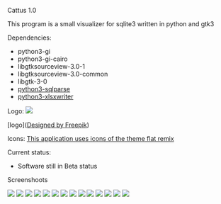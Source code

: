 Cattus 1.0

This program is a small visualizer for sqlite3 written in python and gtk3

Dependencies:

* python3-gi
* python3-gi-cairo
* libgtksourceview-3.0-1
* libgtksourceview-3.0-common
* libgtk-3-0
* [python3-sqlparse](https://github.com/andialbrecht/sqlparse)
* [python3-xlsxwriter](https://github.com/jmcnamara/XlsxWriter)

Logo:
![](https://github.com/FranciscoCurin/Cattus/blob/master/icon/org.cattus.logo.svg)


[logo](<a href="http://www.freepik.com">Designed by Freepik</a>)


Icons:
[This application uses icons of the theme flat remix](https://github.com/daniruiz/Flat-Remix)

Current status:

* Software still in Beta status


Screenshoots



![](https://github.com/FranciscoCurin/Cattus/blob/master/screenshots/Screenshot%20from%202018-11-03%2018-29-10.png)
![](https://github.com/FranciscoCurin/Cattus/blob/master/screenshots/Screenshot%20from%202018-11-03%2018-30-13.png)
![](https://github.com/FranciscoCurin/Cattus/blob/master/screenshots/Screenshot%20from%202018-11-03%2018-30-57.png)
![](https://github.com/FranciscoCurin/Cattus/blob/master/screenshots/Screenshot%20from%202018-11-03%2018-31-31.png)
![](https://github.com/FranciscoCurin/Cattus/blob/master/screenshots/Screenshot%20from%202018-11-03%2018-32-26.png)
![](https://github.com/FranciscoCurin/Cattus/blob/master/screenshots/Screenshot%20from%202018-11-03%2018-33-15.png)
![](https://github.com/FranciscoCurin/Cattus/blob/master/screenshots/Screenshot%20from%202018-11-03%2018-34-22.png)
![](https://github.com/FranciscoCurin/Cattus/blob/master/screenshots/Screenshot%20from%202018-11-03%2018-34-39.png)
![](https://github.com/FranciscoCurin/Cattus/blob/master/screenshots/Screenshot%20from%202018-11-03%2018-34-54.png)
![](https://github.com/FranciscoCurin/Cattus/blob/master/screenshots/Screenshot%20from%202018-11-03%2018-35-26.png)
![](https://github.com/FranciscoCurin/Cattus/blob/master/screenshots/Screenshot%20from%202018-11-03%2018-36-10.png)
![](https://github.com/FranciscoCurin/Cattus/blob/master/screenshots/Screenshot%20from%202018-11-03%2018-36-35.png)
![](https://github.com/FranciscoCurin/Cattus/blob/master/screenshots/Screenshot%20from%202018-11-03%2018-37-12.png)
![](https://github.com/FranciscoCurin/Cattus/blob/master/screenshots/Screenshot%20from%202018-11-03%2018-37-30.png)
